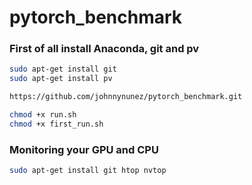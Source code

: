 # pytorch_benchmark
### First of all install Anaconda, git and pv
```bash
sudo apt-get install git
sudo apt-get install pv
```

```bash
https://github.com/johnnynunez/pytorch_benchmark.git
```
```bash
chmod +x run.sh
chmod +x first_run.sh
```
### Monitoring your GPU and CPU
```bash
sudo apt-get install git htop nvtop
```

